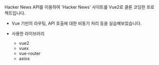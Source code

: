 Hacker News API를 이용하여 'Hacker News' 사이트를 Vue2로 클론 코딩한 프로젝트입니다.

- Vue 기반의 라우팅, API 호출에 대한 비동기 처리 등을 실습해보았습니다.

- 사용한 라이브러리
  - vue2
  - vuex
  - vue-router
  - axios
